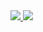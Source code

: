 <a href= “https://github.com/anuraghazra/github-readme-stats”>
  <img align = “ center ” src = “ https://github-readme-stats.vercel.app/api/pin/?username=anuraghazra&repo=github-readme-stats ” />
</a>
<a href= “https://github.com/anuraghazra/convoychat”>
  <img align = “ center ” src = “” https://github-readme-stats.vercel.app/api/pin/?username=anuraghazra&repo=convoychat “ />
</a>
